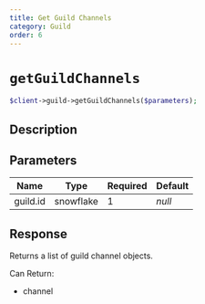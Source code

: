 ```yaml
---
title: Get Guild Channels
category: Guild
order: 6
---
```


# `getGuildChannels`

```php
$client->guild->getGuildChannels($parameters);
```

## Description



## Parameters


Name | Type | Required | Default
--- | --- | --- | ---
guild.id | snowflake | 1 | *null*

## Response

Returns a list of guild channel objects.

Can Return:

* channel
